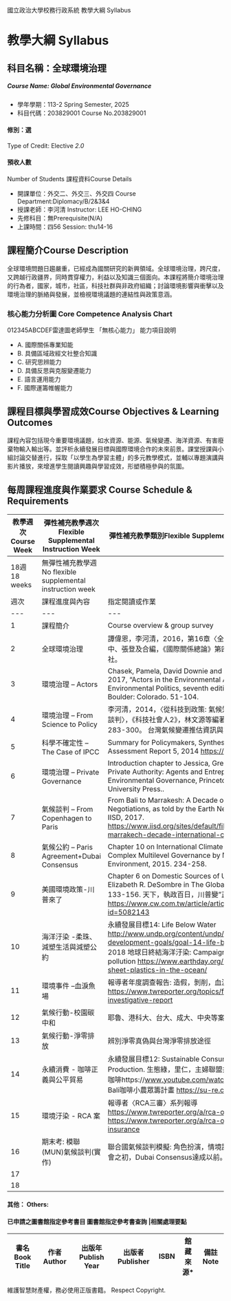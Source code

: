 國立政治大學校務行政系統 教學大綱 Syllabus
# 教學大綱 Syllabus
##  科目名稱：全球環境治理 
#####  Course Name: Global Environmental Governance
  * 學年學期：113-2 Spring Semester, 2025 
  * 科目代碼：203829001 Course No.203829001
#### 修別：選
Type of Credit: Elective 
_2.0_
#### 預收人數
Number of Students
課程資料Course Details
  * 開課單位：外交二、外交三、外交四 Course Department:Diplomacy/B/2&3&4 
  * 授課老師：李河清 Instructor: LEE HO-CHING 
  * 先修科目：無Prerequisite(N/A)
  * 上課時間：四56 Session: thu14-16
##  課程簡介Course Description
全球環境問題日趨嚴重，已經成為國關研究的新興領域。全球環境治理，跨尺度，又跨越行政疆界，同時貫穿權力，利益以及知識三個面向。本課程將簡介環境治理的行為者，國家，城市，社區，科技社群與非政府組織；討論環境影響與衝擊以及環境治理的脈絡與發展，並檢視環境議題的連結性與政策意涵。
###  核心能力分析圖 Core Competence Analysis Chart
012345ABCDEF雷達圖老師學生
「無核心能力」 
能力項目說明
  * A. 國際關係專業知能
  * B. 具備區域政經文社整合知識
  * C. 研究思辨能力
  * D. 具備反思與克服變遷能力
  * E. 語言運用能力
  * F. 國際運籌帷幄能力
##  課程目標與學習成效Course Objectives & Learning Outcomes 
課程內容包括現今重要環境議題，如水資源、能源、氣候變遷、海洋資源、有害廢棄物輸入輸出等。並評析永續發展目標與國際環境合作的未來前景。課堂授課與小組討論交替進行，採取「以學生為學習主體」的多元教學模式，並輔以專題演講與影片播放，來增進學生閱讀興趣與學習成效，形塑積極參與的氛圍。
##  每周課程進度與作業要求 Course Schedule & Requirements
教學週次Course Week |  彈性補充教學週次Flexible Supplemental Instruction Week |  彈性補充教學類別Flexible Supplemental Instruction Type  
---|---|---  
18週18 weeks | 無彈性補充教學週No flexible supplemental instruction week  
週次 |  課程進度與內容 |  指定閱讀或作業 |  學習投入時數  
---|---|---|---  
1 |  課程簡介 |  Course overview & group survey |   
2 |  全球環境治理 |  譚偉恩，李河清，2016，第16章〈全球環境政治〉，於張亞中、張登及合編，《國際關係總論》第四版，台北：揚智出版社。 |  3  
3 |  環境治理 – Actors |  Chasek, Pamela, David Downie and Janet Welsh Brown, 2017, “Actors in the Environmental Arena,” in Global Environmental Politics, seventh edition, Westview press, Boulder: Colorado. 51-104. |  3  
4 | 環境治理 – From Science to Policy |  李河清，2014，〈從科技到政策: 氣候知識如何影響國際氣候談判〉，《科技社會人2》，林文源等編著，交通大學出版社。頁283-300。 台灣氣候變遷推估資訊與調適知識平台相關報告 |  3  
5 | 科學不確定性 – The Case of IPCC |  Summary for Policymakers, Synthesis Report, The IPCC Assessment Report 5, 2014 https://ar5-syr.ipcc.ch/ |  3  
6 | 環境治理 – Private Governance | Introduction chapter to Jessica, Green 2014, Rethinking Private Authority: Agents and Entrepreneurs in Global Environmental Governance, Princeton, Princeton University Press.. |   
7 | 氣候談判 – From Copenhagen to Paris |  From Bali to Marrakesh: A Decade of International Climate Negotiations, as told by the Earth Negotiations Bulletin, IISD, 2017. https://www.iisd.org/sites/default/files/publications/bali-marrakech-decade-international-climate-neg |  3  
8 | 氣候公約 – Paris Agreement+Dubai Consensus |  Chapter 10 on International Climate Change Policy: Complex Multilevel Governance by M. Betsill in the Global Environment, 2015. 234-258. |  3  
9 | 美國環境政策-川普來了 |  Chapter 6 on Domestic Sources of U.S. Unilateralism by Elizabeth R. DeSombre in The Global Environment, 2015. 133-156. 天下，執政百日，川普變”正常” ? https://www.cw.com.tw/article/article.action?id=5082143 |  3  
10 |  海洋汙染 -柔珠、減塑生活與減塑公約 |  永續發展目標14: Life Below Water http://www.undp.org/content/undp/en/home/sustainable-development-goals/goal-14-life-below-water.html 2018 地球日終結海洋汙染: Campaign to end plastic pollution https://www.earthday.org/2018/04/05/fact-sheet-plastics-in-the-ocean/ |  3  
11 | 環境事件 –血淚魚場 |  報導者年度調查報告: 造假，剝削，血淚魚場。 https://www.twreporter.org/topics/far-sea-fishing-investigative-report |  3  
12 |  氣候行動-校園碳中和 |  耶魯、港科大、台大、成大、中央等案例評估 |  3  
13 |  氣候行動-淨零排放 |  辨別淨零真偽與台灣淨零排放途徑 |  3  
14 |  永續消費 - 咖啡正義與公平貿易 |  永續發展目標12: Sustainable Consumption and Production. 生態綠，里仁，主婦聯盟共同購買。 吳子鈺雨林咖啡https://www.youtube.com/watch?v=3iE2beTDZ0E Bali咖啡小農眾籌計畫 https://su-re.co/ |  3  
15 |  環境汙染 - RCA 案 |  報導者〈RCA三審〉系列報導 https://www.twreporter.org/a/rca-occupational-medicine https://www.twreporter.org/a/rca-occupational-injury-insurance |  3  
16 |  期末考: 模聯(MUN)氣候談判(實作) | 聯合國氣候談判模擬: 角色扮演，情境設定於2023 COP28 開會之初，Dubai Consensus達成以前。 |  3  
17 |  |  |  3  
18 |  |  |  3  
####  其他： Others:
####  已申請之圖書館指定參考書目  圖書館指定參考書查詢 |相關處理要點
書名 Book Title |  作者 Author |  出版年 Publish Year |  出版者 Publisher |  ISBN  |  館藏來源* |  備註 Note  
---|---|---|---|---|---|---  
維護智慧財產權，務必使用正版書籍。 Respect Copyright.